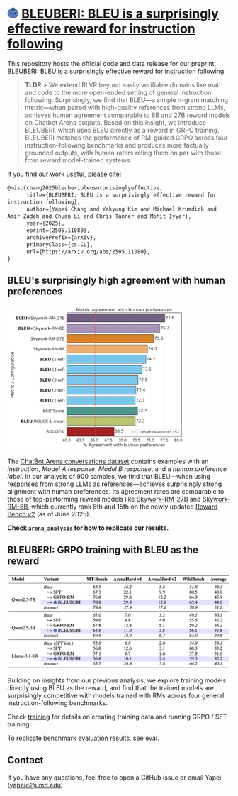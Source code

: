 # <img src="assets/bleuberry.png" alt="BLEUBERI" width="25"> [BLEUBERI: BLEU is a surprisingly effective reward for instruction following](https://arxiv.org/pdf/2505.11080)

This repository hosts the official code and data release for our preprint, [BLEUBERI: BLEU is a surprisingly effective reward for instruction following](https://arxiv.org/abs/2505.11080).

> **TLDR** > We extend RLVR beyond easily verifiable domains like math and code to the more open-ended setting of general instruction following. Surprisingly, we find that BLEU—a simple n-gram matching metric—when paired with high-quality references from strong LLMs, achieves human agreement comparable to 8B and 27B reward models on Chatbot Arena outputs. Based on this insight, we introduce BLEUBERI, which uses BLEU directly as a reward in GRPO training. BLEUBERI matches the performance of RM-guided GRPO across four instruction-following benchmarks and produces more factually grounded outputs, with human raters rating them on par with those from reward model-trained systems.

If you find our work useful, please cite:
```
@misc{chang2025bleuberibleusurprisinglyeffective,
      title={BLEUBERI: BLEU is a surprisingly effective reward for instruction following}, 
      author={Yapei Chang and Yekyung Kim and Michael Krumdick and Amir Zadeh and Chuan Li and Chris Tanner and Mohit Iyyer},
      year={2025},
      eprint={2505.11080},
      archivePrefix={arXiv},
      primaryClass={cs.CL},
      url={https://arxiv.org/abs/2505.11080}, 
}
```

## BLEU's surprisingly high agreement with human preferences

<img src="assets/human_agreement.png" alt="Figure 1: Human agreement rates for BLEU (with varying numbers of references), two reward models, and other reference-based metrics (with a single Claude reference). BLEU becomes more competitive with reward models as more references are provided, and combining BLEU with a reward model outperforms either alone." width="400">

The [ChatBot Arena conversations dataset](https://huggingface.co/datasets/lmsys/chatbot_arena_conversations) contains examples with an *instruction*, *Model A response*, *Model B response*, and a *human preference label*.
In our analysis of 900 samples, we find that BLEU—when using responses from strong LLMs as references—achieves surprisingly strong alignment with human preferences. Its agreement rates are comparable to those of top-performing reward models like [Skywork-RM-27B](https://huggingface.co/Skywork/Skywork-Reward-Gemma-2-27B-v0.2) and [Skywork-RM-8B](https://huggingface.co/Skywork/Skywork-Reward-Llama-3.1-8B-v0.2), which currently rank 8th and 15th on the newly updated [Reward Bench v2](https://huggingface.co/spaces/allenai/reward-bench) (as of June 2025).

**Check [`arena_analysis`](./arena_analysis) for how to replicate our results.**

## BLEUBERI: GRPO training with BLEU as the reward

<img src="assets/table1.png" alt="Table 1: Results on four instruction-following benchmarks. For each model, the 'Base' row represents its pretrained checkpoint (for Llama-3.1-8B, this is our SFT-initialized model described in §3.2), while the 'Instruct' row is the official post-trained checkpoint. Despite the limitations of n-gram matching, BLEUBERI is competitive with both SFT and GRPO-RM across all models and benchmarks." width="600">

Building on insights from our previous analysis, we explore training models directly using BLEU as the reward, and find that the trained models are surprisingly competitive with models trained with RMs across four general instruction-following benchmarks.

Check [training](training) for details on creating training data and running GRPO / SFT training.

To replicate benchmark evaluation results, see [eval](eval).

## Contact

If you have any questions, feel free to open a GitHub issue or email Yapei (yapeic@umd.edu).